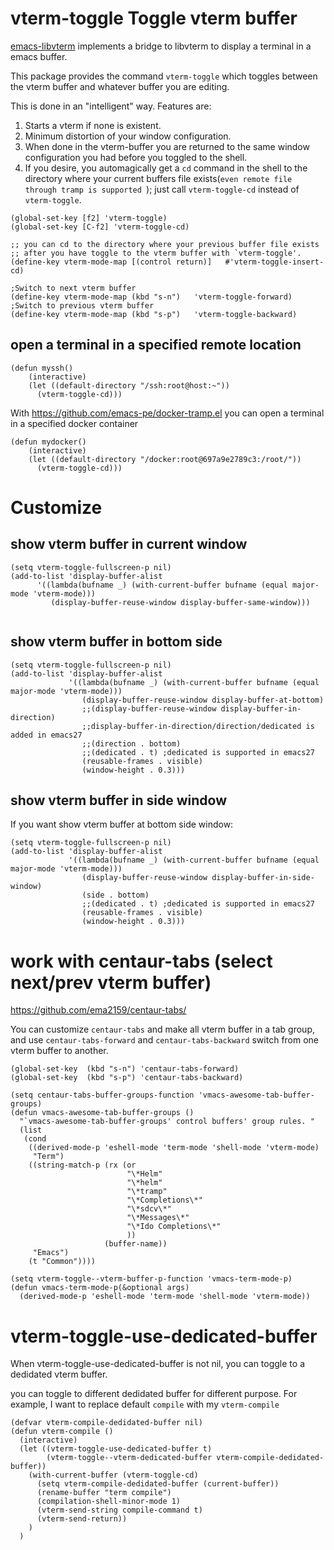 # vterm-toggle Toggle vterm buffer

[emacs-libvterm](https://github.com/akermu/emacs-libvterm) implements a bridge
to libvterm to display a terminal in a emacs buffer.

This package provides the command `vterm-toggle` which toggles between the vterm
buffer and whatever buffer you are editing.

 This is done in an "intelligent" way.  Features are:
 1. Starts a vterm if none is existent.
 2. Minimum distortion of your window configuration.
 3. When done in the vterm-buffer you are returned to the same window
    configuration you had before you toggled to the shell.
 4. If you desire, you automagically get a `cd` command in the shell to the
    directory where your current buffers file exists(`even remote file through
    tramp is supported `); just call `vterm-toggle-cd` instead of
    `vterm-toggle`.

```
(global-set-key [f2] 'vterm-toggle)
(global-set-key [C-f2] 'vterm-toggle-cd)

;; you can cd to the directory where your previous buffer file exists
;; after you have toggle to the vterm buffer with `vterm-toggle'.
(define-key vterm-mode-map [(control return)]   #'vterm-toggle-insert-cd)

;Switch to next vterm buffer
(define-key vterm-mode-map (kbd "s-n")   'vterm-toggle-forward)
;Switch to previous vterm buffer
(define-key vterm-mode-map (kbd "s-p")   'vterm-toggle-backward)

```
##  open a terminal in a specified remote location
```
(defun myssh()
    (interactive)
    (let ((default-directory "/ssh:root@host:~"))
      (vterm-toggle-cd)))

```
With https://github.com/emacs-pe/docker-tramp.el
you can open a terminal in a specified docker container
```
(defun mydocker()
    (interactive)
    (let ((default-directory "/docker:root@697a9e2789c3:/root/"))
      (vterm-toggle-cd)))
```

# Customize
## show vterm buffer in current window
```
(setq vterm-toggle-fullscreen-p nil)
(add-to-list 'display-buffer-alist
      '((lambda(bufname _) (with-current-buffer bufname (equal major-mode 'vterm-mode)))
         (display-buffer-reuse-window display-buffer-same-window)))


```
## show vterm buffer in bottom side
```
(setq vterm-toggle-fullscreen-p nil)
(add-to-list 'display-buffer-alist
             '((lambda(bufname _) (with-current-buffer bufname (equal major-mode 'vterm-mode)))
                (display-buffer-reuse-window display-buffer-at-bottom)
                ;;(display-buffer-reuse-window display-buffer-in-direction)
                ;;display-buffer-in-direction/direction/dedicated is added in emacs27
                ;;(direction . bottom)
                ;;(dedicated . t) ;dedicated is supported in emacs27
                (reusable-frames . visible)
                (window-height . 0.3)))
```
## show  vterm buffer in side window
If you want show vterm buffer at bottom side window:
```
(setq vterm-toggle-fullscreen-p nil)
(add-to-list 'display-buffer-alist
             '((lambda(bufname _) (with-current-buffer bufname (equal major-mode 'vterm-mode)))
                (display-buffer-reuse-window display-buffer-in-side-window)
                (side . bottom)
                ;;(dedicated . t) ;dedicated is supported in emacs27
                (reusable-frames . visible)
                (window-height . 0.3)))
```


# work with centaur-tabs (select next/prev vterm buffer)

   https://github.com/ema2159/centaur-tabs/

You can customize `centaur-tabs` and make all vterm buffer in a tab group, and
use `centaur-tabs-forward` and `centaur-tabs-backward` switch from one vterm
buffer to another.

```
(global-set-key  (kbd "s-n") 'centaur-tabs-forward)
(global-set-key  (kbd "s-p") 'centaur-tabs-backward)
```

```
(setq centaur-tabs-buffer-groups-function 'vmacs-awesome-tab-buffer-groups)
(defun vmacs-awesome-tab-buffer-groups ()
  "`vmacs-awesome-tab-buffer-groups' control buffers' group rules. "
  (list
   (cond
    ((derived-mode-p 'eshell-mode 'term-mode 'shell-mode 'vterm-mode)
     "Term")
    ((string-match-p (rx (or
                          "\*Helm"
                          "\*helm"
                          "\*tramp"
                          "\*Completions\*"
                          "\*sdcv\*"
                          "\*Messages\*"
                          "\*Ido Completions\*"
                          ))
                     (buffer-name))
     "Emacs")
    (t "Common"))))

(setq vterm-toggle--vterm-buffer-p-function 'vmacs-term-mode-p)
(defun vmacs-term-mode-p(&optional args)
  (derived-mode-p 'eshell-mode 'term-mode 'shell-mode 'vterm-mode))

```
# vterm-toggle-use-dedicated-buffer
When  vterm-toggle-use-dedicated-buffer is not nil, you can toggle to a dedidated vterm buffer.

you can toggle to different dedidated buffer for different purpose.
For example, I want to replace default `compile` with my `vterm-compile`
```
(defvar vterm-compile-dedidated-buffer nil)
(defun vterm-compile ()
  (interactive)
  (let ((vterm-toggle-use-dedicated-buffer t)
        (vterm-toggle--vterm-dedicated-buffer vterm-compile-dedidated-buffer))
    (with-current-buffer (vterm-toggle-cd)
      (setq vterm-compile-dedidated-buffer (current-buffer))
      (rename-buffer "term compile")
      (compilation-shell-minor-mode 1)
      (vterm-send-string compile-command t)
      (vterm-send-return))
    )
  )
```